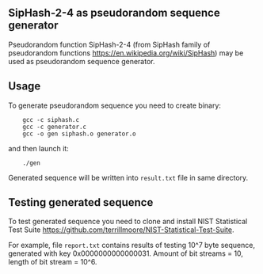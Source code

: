 ## SipHash-2-4 as pseudorandom sequence generator
Pseudorandom function SipHash-2-4 (from SipHash family of pseudorandom functions https://en.wikipedia.org/wiki/SipHash)
may be used as pseudorandom sequence generator. 

## Usage
To generate pseudorandom sequence you need to create binary:
``` shell
    gcc -c siphash.c
    gcc -c generator.c
    gcc -o gen siphash.o generator.o
```
and then launch it:
``` shell
    ./gen
```
Generated sequence will be written into `result.txt` file in same directory.
## Testing generated sequence
To test generated sequence you need to clone and install NIST Statistical Test Suite https://github.com/terrillmoore/NIST-Statistical-Test-Suite.  
  
For example, file `report.txt` contains results of testing 10^7 byte sequence, generated with key 0x0000000000000031.
Amount of bit streams = 10, length of bit stream = 10^6.